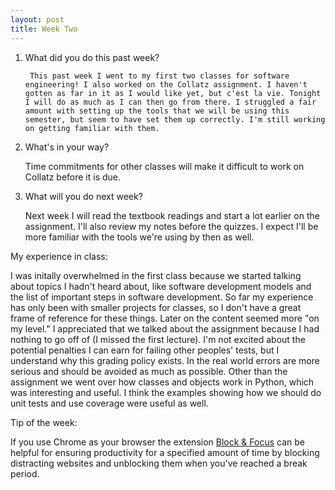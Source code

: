 ```yaml
---
layout: post
title: Week Two
---
```


1. What did you do this past week?

        This past week I went to my first two classes for software engineering! I also worked on the Collatz assignment. I haven't gotten as far in it as I would like yet, but c'est la vie. Tonight I will do as much as I can then go from there. I struggled a fair amount with setting up the tools that we will be using this semester, but seem to have set them up correctly. I'm still working on getting familiar with them. 

2. What's in your way?

    Time commitments for other classes will make it difficult to work on Collatz before it is due. 

3. What will you do next week?

    Next week I will read the textbook readings and start a lot earlier on the assignment. I'll also review my notes before the quizzes. I expect I'll be more familiar with the tools we're using by then as well. 
  
My experience in class:

I was initally overwhelmed in the first class because we started talking about topics I hadn't heard about, like software development models and the list of important steps in software development. So far my experience has only been with smaller projects for classes, so I don't have a great frame of reference for these things. Later on the content seemed more "on my level." I appreciated that we talked about the assignment because I had nothing to go off of (I missed the first lecture). I'm not excited about the potential penalties I can earn for failing other peoples' tests, but I understand why this grading policy exists. In the real world errors are more serious and should be avoided as much as possible. Other than the assignment we went over how classes and objects work in Python, which was interesting and useful. I think the examples showing how we should do unit tests and use coverage were useful as well.   
  
Tip of the week: 

If you use Chrome as your browser the extension [Block & Focus](https://chrome.google.com/webstore/detail/block-focus/dcpbedhdekgkhigjgmlcbmcjoeaebbfm/related) can be helpful for ensuring productivity for a specified amount of time by blocking distracting websites and unblocking them when you've reached a break period. 
